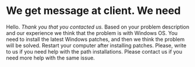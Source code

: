 # We get message at client. We need 

Hello. *Thank you that you contacted us.* Based on your problem description and our experience we think that the problem is with Windows OS. You need to install the latest Windows patches, and then we think the problem will be solved. Restart your computer after installing patches. Please, write to us if you need help with the path installations. Please contact us if you need more help with the same issue.
